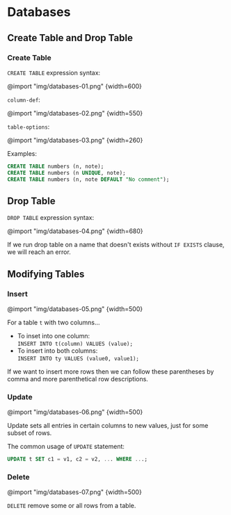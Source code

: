 # Databases

## Create Table and Drop Table

### Create Table

`CREATE TABLE` expression syntax:

@import "img/databases-01.png" {width=600}

`column-def`:

@import "img/databases-02.png" {width=550}

`table-options`:

@import "img/databases-03.png" {width=260}

Examples:

```sql
CREATE TABLE numbers (n, note);
CREATE TABLE numbers (n UNIQUE, note);
CREATE TABLE numbers (n, note DEFAULT "No comment");
```

## Drop Table

`DROP TABLE` expression syntax:

@import "img/databases-04.png" {width=680}

If we run drop table on a name that doesn't exists without `IF EXISTS` clause,
we will reach an error.

## Modifying Tables

### Insert

@import "img/databases-05.png" {width=500}

For a table `t` with two columns...

- To inset into one column:  
`INSERT INTO t(column) VALUES (value);`
- To insert into both columns:  
`INSERT INTO ty VALUES (value0, value1);`

If we want to insert more rows then we can follow these parentheses by comma and more parenthetical row descriptions.

### Update

@import "img/databases-06.png" {width=500}

Update sets all entries in certain columns to new values, just for some subset of rows.

The common usage of `UPDATE` statement:

```sql
UPDATE t SET c1 = v1, c2 = v2, ... WHERE ...;
```

### Delete

@import "img/databases-07.png" {width=500}

`DELETE` remove some or all rows from a table.
